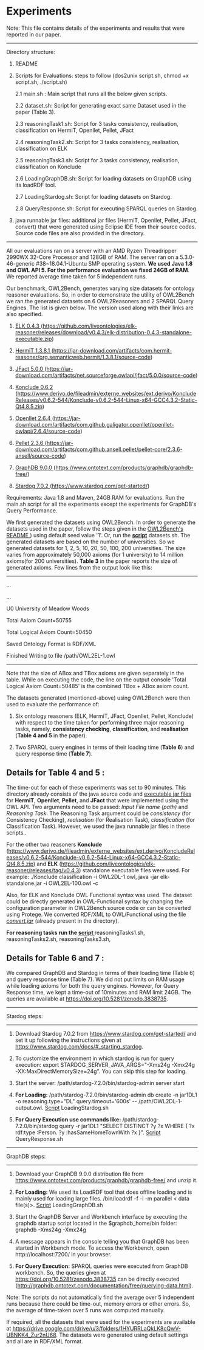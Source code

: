 # Experiments

Note: This file contains details of the experiments and results that were reported in our paper.

-------------------------------------------------------------------------------------

Directory structure:

1. README

2. Scripts for Evaluations: steps to follow (dos2unix script.sh, chmod +x script.sh, ./script.sh)

	2.1 main.sh : Main script that runs all the below given scripts.

	2.2 dataset.sh: Script for generating exact same Dataset used in the paper (Table 3).

	2.3 reasoningTask1.sh: Script for 3 tasks consistency, realisation, classification on HermiT, Openllet, Pellet, JFact

	2.4 reasoningTask2.sh: Script for 3 tasks consistency, realisation, classification on ELK

	2.5 reasoningTask3.sh: Script for 3 tasks consistency, realisation, classification on Konclude

	2.6 LoadingGraphDB.sh: Script for loading datasets on GraphDB using its loadRDF tool.

	2.7 LoadingStardog.sh: Script for loading datasets on Stardog.

	2.8 QueryResponse.sh: Script for executing SPARQL queries on Stardog.

3. java runnable jar files: additional jar files (HermiT, Openllet, Pellet, JFact, convert) that were generated using Eclipse IDE from their source codes. Source code files are also provided in the directory.

-----------------------------------------------------------------------------------

All our evaluations ran on a server with an AMD Ryzen Threadripper 2990WX 32-Core Processor and 128GB of RAM. The server ran on a 5.3.0-46-generic \#38~18.04.1-Ubuntu SMP operating system. **We used Java 1.8 and OWL API 5. For the performance evaluation we fixed 24GB of RAM**. We reported average time taken for 5 independent runs. 


Our benchmark, OWL2Bench, generates varying size datasets for ontology reasoner evaluations. So, in order to demonstrate the utility of OWL2Bench we ran the generated datasets on 6 OWL2Reasoners and 2 SPARQL Query Engines. The list is given below. The version used along with their links are also specified.

1. [ ELK 0.4.3 ](https://github.com/liveontologies/elk-reasoner/releases/download/v0.4.3/elk-distribution-0.4.3-standalone-executable.zip)(https://github.com/liveontologies/elk-reasoner/releases/download/v0.4.3/elk-distribution-0.4.3-standalone-executable.zip) 

2. [ HermiT 1.3.8.1 ](https://jar-download.com/artifacts/com.hermit-reasoner/org.semanticweb.hermit/1.3.8.1/source-code)(https://jar-download.com/artifacts/com.hermit-reasoner/org.semanticweb.hermit/1.3.8.1/source-code)

3. [ JFact 5.0.0 ](https://jar-download.com/artifacts/net.sourceforge.owlapi/jfact/5.0.0/source-code)(https://jar-download.com/artifacts/net.sourceforge.owlapi/jfact/5.0.0/source-code)

4. [ Konclude 0.6.2 ](https://www.derivo.de/fileadmin/externe_websites/ext.derivo/KoncludeReleases/v0.6.2-544/Konclude-v0.6.2-544-Linux-x64-GCC4.3.2-Static-Qt4.8.5.zip)(https://www.derivo.de/fileadmin/externe_websites/ext.derivo/KoncludeReleases/v0.6.2-544/Konclude-v0.6.2-544-Linux-x64-GCC4.3.2-Static-Qt4.8.5.zip)

5. [ Openllet 2.6.4 ](https://jar-download.com/artifacts/com.github.galigator.openllet/openllet-owlapi/2.6.4/source-code)(https://jar-download.com/artifacts/com.github.galigator.openllet/openllet-owlapi/2.6.4/source-code)

6. [ Pellet 2.3.6 ](https://jar-download.com/artifacts/com.github.ansell.pellet/pellet-core/2.3.6-ansell/source-code)(https://jar-download.com/artifacts/com.github.ansell.pellet/pellet-core/2.3.6-ansell/source-code)

7. [ GraphDB 9.0.0 ](https://www.ontotext.com/products/graphdb/graphdb-free/)(https://www.ontotext.com/products/graphdb/graphdb-free/)

8. [ Stardog 7.0.2 ](https://www.stardog.com/get-started/)(https://www.stardog.com/get-started/)

Requirements: Java 1.8 and Maven, 24GB RAM for evaluations. Run the main.sh script for all the experiments except the experiments for GraphDB's Query Performance.

We first generated the datasets using OWL2Bench. In order to generate the datasets used in the paper, follow the steps given in the [ OWL2Bench's README ](https://github.com/kracr/owl2bench/blob/master/README.md#usage)) using default seed value '1'. Or, run the **[script](https://github.com/kracr/owl2bench/blob/master/Experiments)** datasets.sh. The generated datasets are based on the number of universities. So we generated datasets for 1, 2, 5, 10, 20, 50, 100, 200 universities. The size varies from approximately 50,000 axioms (for 1 university) to 14 million axioms(for 200 universities). **Table 3** in the paper reports the size of generated axioms. Few lines from the output look like this:

---------------------------------------------

...

...

U0 University of Meadow Woods

Total Axiom Count=50755

Total Logical Axiom Count=50450

Saved Ontology Format is RDF/XML

Finished Writing to file /path/OWL2EL-1.owl

---------------------------------------------

Note that the size of ABox and TBox axioms are given separately in the table. While on executing the code, the line on the output console 'Total Logical Axiom Count=50485' is the combined TBox + ABox axiom count.


The datasets generated (mentioned-above) using OWL2Bench were then used to evaluate the performance of:

1. Six ontology reasoners (ELK, HermiT, JFact, Openllet, Pellet, Konclude) with respect to the time taken for performing three major reasoning tasks, namely, **consistency checking**, **classification**, and **realisation** (**Table 4 and 5** in the paper). 

2. Two SPARQL query engines in terms of their loading time (**Table 6**) and query response time (**Table 7**).


## Details for Table 4 and 5 :

The time-out for each of these experiments was set to 90 minutes. This directory already consists of the java source code and [executable jar files](https://github.com/kracr/owl2bench/tree/master/Experiments/java%20runnable%20jar%20files)  for **HermiT**, **Openllet**, **Pellet**, and **JFact** that were implemented using the OWL API. Two arguments need to be passed: *Input File name (path)* and *Reasoning Task*. The Reasoning Task argument could be *consistency* (for Consistency Checking), *realisation* (for Realisation Task), *classification* (for Classification Task). However, we used the java runnable jar files in these scripts..

For the other two reasoners **Konclude** (https://www.derivo.de/fileadmin/externe_websites/ext.derivo/KoncludeReleases/v0.6.2-544/Konclude-v0.6.2-544-Linux-x64-GCC4.3.2-Static-Qt4.8.5.zip) and **ELK** (https://github.com/liveontologies/elk-reasoner/releases/tag/v0.4.3) standalone executable files were used. For example: ./Konclude classification -i OWL2DL-1.owl, java -jar elk-standalone.jar -i OWL2EL-100.owl -c

Also, for ELK and Konclude OWL Functional syntax was used. The dataset could be directly generated in OWL-Functional syntax by changing the configuration parameter in OWL2Bench source code or can be converted using Protege. We converted RDF/XML to OWL/Functional using the file *[convert.jar](https://github.com/kracr/owl2bench/tree/master/Experiments/java%20runnable%20jar%20files)* (already present in the directory). 

**For reasoning tasks run the [ script ](https://github.com/kracr/owl2bench/blob/master/Experiments)** reasoningTasks1.sh, reasoningTasks2.sh, reasoningTasks3.sh,

## Details for Table 6 and 7 : 

We compared GraphDB and Stardog in terms of their loading time (Table 6) and query response time (Table 7). We did not put limits on RAM usage while loading axioms for both the query engines. However, for Query Response time, we kept a time-out of 10minutes and RAM limit 24GB. The queries are available at https://doi.org/10.5281/zenodo.3838735.

----------------------------

Stardog steps:

----------------------------
1) Download Stardog 7.0.2 from https://www.stardog.com/get-started/ and set it up following the instructions given at https://www.stardog.com/docs/#_starting_stardog.

2) To customize the environment in which stardog is run for query execution: export STARDOG_SERVER_JAVA_ARGS="-Xms24g -Xmx24g -XX:MaxDirectMemorySize=24g". You can skip this step for loading.

3) Start the server: /path/stardog-7.2.0/bin/stardog-admin server start

4) **For Loading:** /path/stardog-7.2.0/bin/stardog-admin db create -n jar1DL1 -o reasoning.type="DL" query.timeout='600s' -- /path/OWL2DL-1-output.owl. [Script](https://github.com/kracr/owl2bench/blob/master/Experiments) LoadingStardog.sh

5) **For Query Execution use commands like:** /path/stardog-7.2.0/bin/stardog query -r jar1DL1 "SELECT DISTINCT ?y ?x WHERE { ?x rdf:type :Person. ?y :hasSameHomeTownWith ?x }". [Script](https://github.com/kracr/owl2bench/blob/master/Experiments) QueryResponse.sh
 
----------------------------

GraphDB steps:

----------------------------
1) Download your GraphDB 9.0.0 distribution file from https://www.ontotext.com/products/graphdb/graphdb-free/ and unzip it.

2) **For Loading:** We used its LoadRDF tool that does offline loading and is mainly used for loading large files. <graphdb-dist>/bin/loadrdf -f -i <repo-name> -m parallel < data file(s)>. [Script](https://github.com/kracr/owl2bench/blob/master/Experiments) LoadingGraphDB.sh

3) Start the GraphDB Server and Workbench interface by executing the graphdb startup script located in the $graphdb_home/bin folder: graphdb -Xms24g -Xmx24g

4) A message appears in the console telling you that GraphDB has been started in Workbench mode. To access the Workbench, open http://localhost:7200/ in your browser.

5) **For Query Execution:** SPARQL queries were executed from GraphDB workbench. So, the queries given at https://doi.org/10.5281/zenodo.3838735 can be directly executed (http://graphdb.ontotext.com/documentation/free/querying-data.html).


Note: The scripts do not automatically find the average over 5 independent runs because there could be time-out, memory errors or other errors. So, the average of time-taken over 5 runs was computed manually. 

If required, all the datasets that were used for the experiments are available at https://drive.google.com/drive/u/3/folders/1HYURRLaQkLK8cQwV-UBNKK4_Zur2nU68. The datasets were generated using default settings and all are in RDF/XML format. 



           
